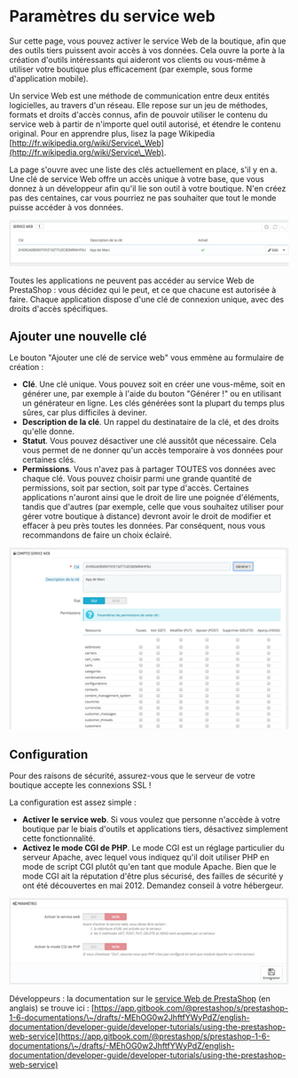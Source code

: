 # Paramètres du service web

Sur cette page, vous pouvez activer le service Web de la boutique, afin que des outils tiers puissent avoir accès à vos données. Cela ouvre la porte à la création d'outils intéressants qui aideront vos clients ou vous-même à utiliser votre boutique plus efficacement (par exemple, sous forme d'application mobile).

Un service Web est une méthode de communication entre deux entités logicielles, au travers d'un réseau. Elle repose sur un jeu de méthodes, formats et droits d'accès connus, afin de pouvoir utiliser le contenu du service web à partir de n'importe quel outil autorisé, et étendre le contenu original. Pour en apprendre plus, lisez la page Wikipedia [http://fr.wikipedia.org/wiki/Service\_Web](http://fr.wikipedia.org/wiki/Service\_Web).

La page s'ouvre avec une liste des clés actuellement en place, s'il y en a. Une clé de service Web offre un accès unique à votre base, que vous donnez à un développeur afin qu'il lie son outil à votre boutique. N'en créez pas des centaines, car vous pourriez ne pas souhaiter que tout le monde puisse accéder à vos données.

![](../../../.gitbook/assets/52298491.png)

Toutes les applications ne peuvent pas accéder au service Web de PrestaShop : vous décidez qui le peut, et ce que chacune est autorisée à faire. Chaque application dispose d'une clé de connexion unique, avec des droits d'accès spécifiques.

## Ajouter une nouvelle clé <a href="#parametresduserviceweb-ajouterunenouvellecle" id="parametresduserviceweb-ajouterunenouvellecle"></a>

Le bouton "Ajouter une clé de service web" vous emmène au formulaire de création :

* **Clé**. Une clé unique. Vous pouvez soit en créer une vous-même, soit en générer une, par exemple à l'aide du bouton "Générer !" ou en utilisant un générateur en ligne. Les clés générées sont la plupart du temps plus sûres, car plus difficiles à deviner.
* **Description de la clé**. Un rappel du destinataire de la clé, et des droits qu'elle donne.
* **Statut**. Vous pouvez désactiver une clé aussitôt que nécessaire. Cela vous permet de ne donner qu'un accès temporaire à vos données pour certaines clés.
* **Permissions**. Vous n'avez pas à partager TOUTES vos données avec chaque clé. Vous pouvez choisir parmi une grande quantité de permissions, soit par section, soit par type d'accès. Certaines applications n'auront ainsi que le droit de lire une poignée d'éléments, tandis que d'autres (par exemple, celle que vous souhaitez utiliser pour gérer votre boutique à distance) devront avoir le droit de modifier et effacer à peu près toutes les données. Par conséquent, nous vous recommandons de faire un choix éclairé.

![](../../../.gitbook/assets/52298492.png)

## Configuration <a href="#parametresduserviceweb-configuration" id="parametresduserviceweb-configuration"></a>

Pour des raisons de sécurité, assurez-vous que le serveur de votre boutique accepte les connexions SSL !

La configuration est assez simple :

* **Activer le service web**. Si vous voulez que personne n'accède à votre boutique par le biais d'outils et applications tiers, désactivez simplement cette fonctionnalité.
* **Activez le mode CGI de PHP**. Le mode CGI est un réglage particulier du serveur Apache, avec lequel vous indiquez qu'il doit utiliser PHP en mode de script CGI plutôt qu'en tant que module Apache. Bien que le mode CGI ait la réputation d'être plus sécurisé, des failles de sécurité y ont été découvertes en mai 2012. Demandez conseil à votre hébergeur.

![](../../../.gitbook/assets/52298493.png)

Développeurs : la documentation sur le [service Web de PrestaShop](https://app.gitbook.com/@prestashop/s/prestashop-1-6-documentations/\~/drafts/-MEhOG0w2JhftfYWyPdZ/english-documentation/developer-guide/developer-tutorials/using-the-prestashop-web-service) (en anglais) se trouve ici : [https://app.gitbook.com/@prestashop/s/prestashop-1-6-documentations/\~/drafts/-MEhOG0w2JhftfYWyPdZ/english-documentation/developer-guide/developer-tutorials/using-the-prestashop-web-service](https://app.gitbook.com/@prestashop/s/prestashop-1-6-documentations/\~/drafts/-MEhOG0w2JhftfYWyPdZ/english-documentation/developer-guide/developer-tutorials/using-the-prestashop-web-service)
